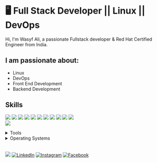 # 🖥 Full Stack Developer || Linux || DevOps

Hi, I'm Wasyf Ali, a passionate Fullstack developer & Red Hat Certified Engineer from India.

## I am passionate about:

- Linux
- DevOps
- Front End Development
- Backend Development

## Skills

<img src="https://img.shields.io/badge/NodeJs-44b2fb" /> <img src="https://img.shields.io/badge/ReactJs-badc57" /> <img src="https://img.shields.io/badge/ExpressJs -25CCF7" /> <img src="https://img.shields.io/badge/MongoDB -616C6F" />
<img src="https://img.shields.io/badge/MySql -E74292" /> <img src="https://img.shields.io/badge/Materialize CSS -30a8fe" />
<img src="https://img.shields.io/badge/Linux -EA7773" />  <img src="https://img.shields.io/badge/Bootstrap -E74292" />
<img src="https://img.shields.io/badge/DevOps -1cc4b4" /> <img src="https://img.shields.io/badge/JavaScript -30a8fe" />
<img src="https://img.shields.io/badge/HTML -FF0000" />  
<img src="https://img.shields.io/badge/CSS -ff7b19" /> 
</br>
<details>
	<summary>Tools</summary>
	<ul>
    	<li>Visual Studio Code</li>
		<li>Kubernetes</li>
		<li>Jenkins</li>
		<li>Git</li>
    </ul>

</details>

<details>
	<summary>Operating Systems</summary>
	<ul>
	<li>Redhat Linux</li>
		<li>Windows</li>
        
</ul>
</details>
</br>
</br>
<a href="https://wasifali.netlify.app/"><img src="https://img.shields.io/badge/🔽My_Website-002366"/></a>
<a href="#"><img src="https://img.shields.io/badge/LinkedIn-%230077B5.svg?&style=flat-square&logo=linkedin&logoColor=white" alt="LinkedIn"></a>
<a href="#"><img src="https://img.shields.io/badge/Instagram-%23E4405F.svg?&style=flat-square&logo=instagram&logoColor=white" alt="Instagram"></a>
<a href="#"><img src="https://img.shields.io/badge/Facebook-%231877F2.svg?&style=flat-square&logo=facebook&logoColor=white" alt="Facebook"></a>
